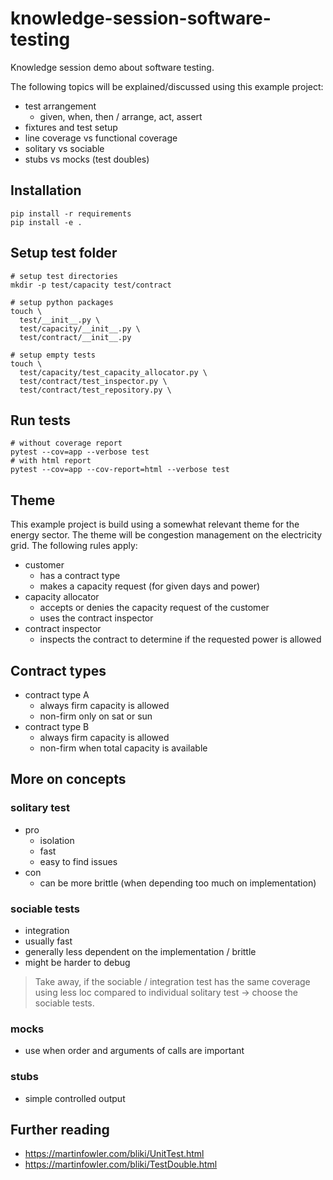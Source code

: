 # knowledge-session-software-testing

Knowledge session demo about software testing.

The following topics will be explained/discussed using this example project:

* test arrangement
  * given, when, then / arrange, act, assert
* fixtures and test setup
* line coverage vs functional coverage
* solitary vs sociable
* stubs vs mocks (test doubles)

## Installation

```shell
pip install -r requirements
pip install -e .
```

## Setup test folder

```shell
# setup test directories
mkdir -p test/capacity test/contract

# setup python packages
touch \
  test/__init__.py \
  test/capacity/__init__.py \
  test/contract/__init__.py

# setup empty tests
touch \
  test/capacity/test_capacity_allocator.py \
  test/contract/test_inspector.py \
  test/contract/test_repository.py \
```

## Run tests

```shell
# without coverage report
pytest --cov=app --verbose test
# with html report
pytest --cov=app --cov-report=html --verbose test
```

## Theme

This example project is build using a somewhat relevant theme for the energy sector. The theme will be congestion management on the electricity grid. The following rules apply:


* customer
  * has a contract type
  * makes a capacity request (for given days and power)
* capacity allocator
  * accepts or denies the capacity request of the customer
  * uses the contract inspector
* contract inspector
  * inspects the contract to determine if the requested power is allowed

## Contract types

* contract type A
  * always firm capacity is allowed
  * non-firm only on sat or sun
* contract type B
  * always firm capacity is allowed
  * non-firm when total capacity is available

## More on concepts

### solitary test

* pro
  * isolation
  * fast
  * easy to find issues
* con
  * can be more brittle (when depending too much on implementation)

### sociable tests

* integration
* usually fast
* generally less dependent on the implementation / brittle
* might be harder to debug

> Take away, if the sociable / integration test has the same coverage using less loc compared to individual solitary test -> choose the sociable tests.

### mocks

* use when order and arguments of calls are important

### stubs

* simple controlled output

## Further reading

* https://martinfowler.com/bliki/UnitTest.html
* https://martinfowler.com/bliki/TestDouble.html
